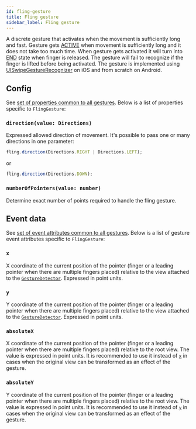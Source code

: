 ```yaml
---
id: fling-gesture
title: Fling gesture
sidebar_label: Fling gesture
---
```


A discrete gesture that activates when the movement is sufficiently long and fast.
Gesture gets [ACTIVE](../state#active) when movement is sufficiently long and it does not take too much time.
When gesture gets activated it will turn into [END](../state#end) state when finger is released.
The gesture will fail to recognize if the finger is lifted before being activated.
The gesture is implemented using [UISwipeGestureRecognizer](https://developer.apple.com/documentation/uikit/uiswipegesturerecognizer) on iOS and from scratch on Android.

## Config

See [set of properties common to all gestures](common-gesture#config). Below is a list of properties specific to `FlingGesture`:

### `direction(value: Directions)`

Expressed allowed direction of movement. It's possible to pass one or many directions in one parameter:

```js
fling.direction(Directions.RIGHT | Directions.LEFT);
```

or

```js
fling.direction(Directions.DOWN);
```

### `numberOfPointers(value: number)`

Determine exact number of points required to handle the fling gesture.

## Event data

See [set of event attributes common to all gestures](common-gesture#event-data). Below is a list of gesture event attributes specific to `FlingGesture`:

### `x`

X coordinate of the current position of the pointer (finger or a leading pointer when there are multiple fingers placed) relative to the view attached to the [`GestureDetector`](gesture-detector). Expressed in point units.

### `y`

Y coordinate of the current position of the pointer (finger or a leading pointer when there are multiple fingers placed) relative to the view attached to the [`GestureDetector`](gesture-detector). Expressed in point units.

### `absoluteX`

X coordinate of the current position of the pointer (finger or a leading pointer when there are multiple fingers placed) relative to the root view. The value is expressed in point units. It is recommended to use it instead of [`x`](#x) in cases when the original view can be transformed as an effect of the gesture.

### `absoluteY`

Y coordinate of the current position of the pointer (finger or a leading pointer when there are multiple fingers placed) relative to the root view. The value is expressed in point units. It is recommended to use it instead of [`y`](#y) in cases when the original view can be transformed as an effect of the gesture.
